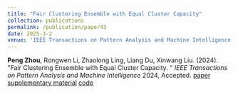 ```yaml
---
title: "Fair Clustering Ensemble with Equal Cluster Capacity"
collection: publications
permalink: /publication/paper43
date: 2025-3-2
venue: 'IEEE Transactions on Pattern Analysis and Machine Intelligence'
---
```


**Peng Zhou**, Rongwen Li, Zhaolong Ling, Liang Du, Xinwang Liu. (2024). &quot;Fair Clustering Ensemble with Equal Cluster Capacity. &quot; <i>IEEE Transactions on Pattern Analysis and Machine Intelligence</i> 2024, Accepted.  [paper](http://Doctor-Nobody.github.io/papers/tpami2025.pdf) [supplementary material](http://Doctor-Nobody.github.io/papers/appendix-pami2024.pdf) [code](http://Doctor-Nobody.github.io/codes/FCE.7z)